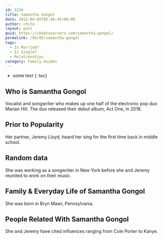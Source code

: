 ```yaml
---
id: 1234
title: Samantha Gongol
date: 2012-04-05T05:48:45+00:00
author: chito
layout: post
guid: https://ukdataservers.com/samantha-gongol/
permalink: /04/05/samantha-gongol
tags:
  - Is Married?
  - Is Single?
  - Relationships
category: Family Guides
---
```


* some text
{: toc}
          
          
## Who is  Samantha Gongol
                  
                  
                  
Vocalist and songwriter who makes up one half of the electronic pop duo Marian Hill. The duo released their debut album, Act One, in 2016.
                  
                
                
                
## Prior to Popularity 
                  
                  
                  
Her partner, Jeremy Lloyd, heard her sing for the first time back in middle school.
                  
                
                
                
## Random data 
                  
                  
                  
She was working as a songwriter in New York before she and Jeremy reunited to work on their music.
                  
                
                
                
## Family & Everyday Life of Samantha Gongol
                  
                  
                  
She was born in Bryn Mawr, Pennsylvania.
                  
                
                
                
## People Related With  Samantha Gongol
                  
                  
                  
She and Jeremy have cited influences ranging from Cole Porter to Kanye.
                  
                
              
            
          
          
          
    
    
  
